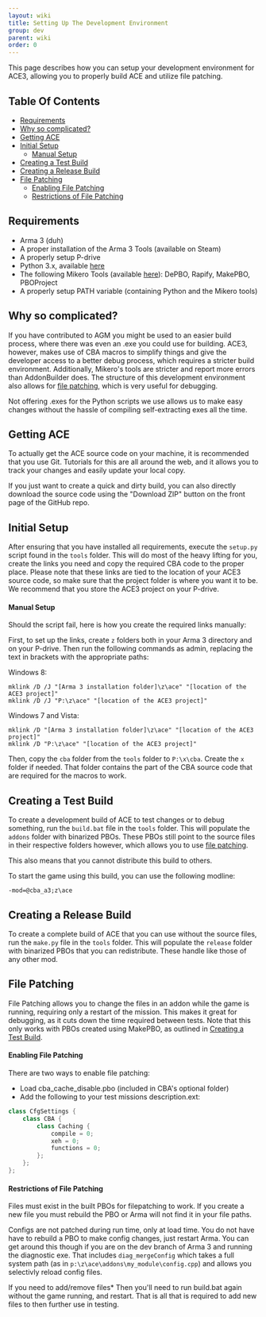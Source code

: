 ```yaml
---
layout: wiki
title: Setting Up The Development Environment
group: dev
parent: wiki
order: 0
---
```


This page describes how you can setup your development environment for ACE3, allowing you to properly build ACE and utilize file patching.


## Table Of Contents
- [Requirements](#requirements)
- [Why so complicated?](#why-so-complicated)
- [Getting ACE](#getting-ace)
- [Initial Setup](#initial-setup)
  - [Manual Setup](#manual-setup)
- [Creating a Test Build](#creating-a-test-build)
- [Creating a Release Build](#creating-a-release-build)
- [File Patching](#file-patching)
  - [Enabling File Patching](#enabling-file-patching)
  - [Restrictions of File Patching](#restrictions-of-file-patching)


## Requirements

- Arma 3 (duh)
- A proper installation of the Arma 3 Tools (available on Steam)
- A properly setup P-drive
- Python 3.x, available [here](http://www.python.org)
- The following Mikero Tools (available [here](https://dev.withsix.com/projects/mikero-pbodll/files)): DePBO, Rapify, MakePBO, PBOProject
- A properly setup PATH variable (containing Python and the Mikero tools)


## Why so complicated?

If you have contributed to AGM you might be used to an easier build process, where there was even an .exe you could use for building. ACE3, however, makes use of CBA macros to simplify things and give the developer access to a better debug process, which requires a stricter build environment. Additionally, Mikero's tools are stricter and report more errors than AddonBuilder does. The structure of this development environment also allows for [file patching](#file-patching), which is very useful for debugging.

Not offering .exes for the Python scripts we use allows us to make easy changes without the hassle of compiling self-extracting exes all the time.


## Getting ACE

To actually get the ACE source code on your machine, it is recommended that you use Git. Tutorials for this are all around the web, and it allows you to track your changes and easily update your local copy.

If you just want to create a quick and dirty build, you can also directly download the source code using the "Download ZIP" button on the front page of the GitHub repo.


## Initial Setup

After ensuring that you have installed all requirements, execute the `setup.py` script found in the `tools` folder. This will do most of the heavy lifting for you, create the links you need and copy the required CBA code to the proper place. Please note that these links are tied to the location of your ACE3 source code, so make sure that the project folder is where you want it to be. We recommend that you store the ACE3 project on your P-drive.

#### Manual Setup

Should the script fail, here is how you create the required links manually:

First, to set up the links, create `z` folders both in your Arma 3 directory and on your P-drive. Then run the following commands as admin, replacing the text in brackets with the appropriate paths:

Windows 8:

```
mklink /D /J "[Arma 3 installation folder]\z\ace" "[location of the ACE3 project]"
mklink /D /J "P:\z\ace" "[location of the ACE3 project]"
```

Windows 7 and Vista:

```
mklink /D "[Arma 3 installation folder]\z\ace" "[location of the ACE3 project]"
mklink /D "P:\z\ace" "[location of the ACE3 project]"
```

Then, copy the `cba` folder from the `tools` folder to `P:\x\cba`. Create the `x` folder if needed. That folder contains the part of the CBA source code that are required for the macros to work.


## Creating a Test Build

To create a development build of ACE to test changes or to debug something, run the `build.bat` file in the `tools` folder. This will populate the `addons` folder with binarized PBOs. These PBOs still point to the source files in their respective folders however, which allows you to use [file patching](#file-patching).

This also means that you cannot distribute this build to others.

To start the game using this build, you can use the following modline:

```
-mod=@cba_a3;z\ace
```


## Creating a Release Build

To create a complete build of ACE that you can use without the source files, run the `make.py` file in the `tools` folder. This will populate the `release` folder with binarized PBOs that you can redistribute. These handle like those of any other mod.


## File Patching

File Patching allows you to change the files in an addon while the game is running, requiring only a restart of the mission. This makes it great for debugging, as it cuts down the time required between tests. Note that this only works with PBOs created using MakePBO, as outlined in [Creating a Test Build](#creating-a-test-build).

#### Enabling File Patching

There are two ways to enable file patching:
- Load cba_cache_disable.pbo (included in CBA's optional folder)
- Add the following to your test missions description.ext:

```c++
class CfgSettings {
    class CBA {
        class Caching {
            compile = 0;
            xeh = 0;
            functions = 0;
        };
    };
};
```

#### Restrictions of File Patching

Files must exist in the built PBOs for filepatching to work. If you create a new file you must rebuild the PBO or Arma will not find it in your file paths.

Configs are not patched during run time, only at load time. You do not have have to rebuild a PBO to make config changes, just restart Arma. You can get around this though if you are on the dev branch of Arma 3 and running the diagnostic exe. That includes `diag_mergeConfig` which takes a full system path (as in `p:\z\ace\addons\my_module\config.cpp`) and allows you selectivly reload config files.

If you need to add/remove files* Then you'll need to run build.bat again without the game running, and restart. That is all that is required to add new files to then further use in testing.
